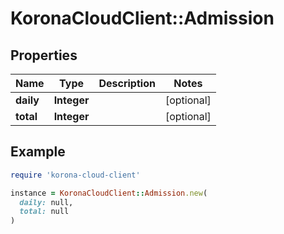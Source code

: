 # KoronaCloudClient::Admission

## Properties

| Name | Type | Description | Notes |
| ---- | ---- | ----------- | ----- |
| **daily** | **Integer** |  | [optional] |
| **total** | **Integer** |  | [optional] |

## Example

```ruby
require 'korona-cloud-client'

instance = KoronaCloudClient::Admission.new(
  daily: null,
  total: null
)
```


